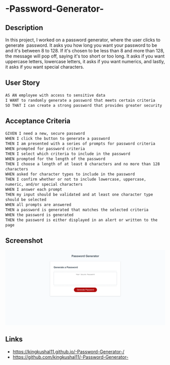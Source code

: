 # -Password-Generator-

## Description 

In this project, I worked on a password generator, where the user clicks to generate  password. It asks you how long you want your password to be and it's between 8 to 128. If it's chosen to be less than 8 and more than 128, the message will pop off, saying it's too short or too long. It asks if you want uppercase letters, lowercase letters, it asks if you want numerics, and lastly, it asks if you want special characters.

## User Story

```
AS AN employee with access to sensitive data
I WANT to randomly generate a password that meets certain criteria
SO THAT I can create a strong password that provides greater security
```
## Acceptance Criteria

```
GIVEN I need a new, secure password
WHEN I click the button to generate a password
THEN I am presented with a series of prompts for password criteria
WHEN prompted for password criteria
THEN I select which criteria to include in the password
WHEN prompted for the length of the password
THEN I choose a length of at least 8 characters and no more than 128 characters
WHEN asked for character types to include in the password
THEN I confirm whether or not to include lowercase, uppercase, numeric, and/or special characters
WHEN I answer each prompt
THEN my input should be validated and at least one character type should be selected
WHEN all prompts are answered
THEN a password is generated that matches the selected criteria
WHEN the password is generated
THEN the password is either displayed in an alert or written to the page
```
## Screenshot
<img src=_C__Users_kusha_Desktop_homework_Password-Generator_index.html.png>

## Links
 - https://kingkushal11.github.io/-Password-Generator-/
 - https://github.com/kingkushal11/-Password-Generator-